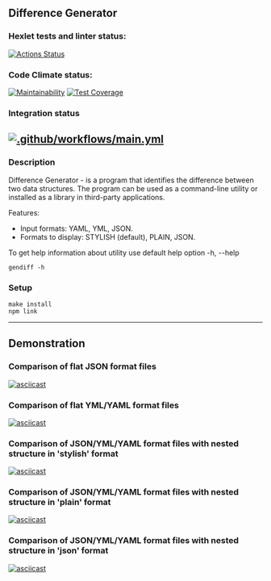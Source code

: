## Difference Generator

### Hexlet tests and linter status:
[![Actions Status](https://github.com/SplitCode/frontend-project-46/workflows/hexlet-check/badge.svg)](https://github.com/SplitCode/frontend-project-46/actions)

### Code Climate status:
[![Maintainability](https://api.codeclimate.com/v1/badges/71c007b43f46e158118b/maintainability)](https://codeclimate.com/github/SplitCode/frontend-project-46/maintainability)
[![Test Coverage](https://api.codeclimate.com/v1/badges/71c007b43f46e158118b/test_coverage)](https://codeclimate.com/github/SplitCode/frontend-project-46/test_coverage)

### Integration status
[![.github/workflows/main.yml](https://github.com/SplitCode/frontend-project-46/actions/workflows/main.yml/badge.svg)](https://github.com/SplitCode/frontend-project-46/actions/workflows/main.yml)
---
### Description
Difference Generator - is a program that identifies the difference between two data structures. The program can be used as a command-line utility or installed as a library in third-party applications.

Features:

* Input formats: YAML, YML, JSON.
* Formats to display:  STYLISH (default), PLAIN, JSON.

To get help information about utility use default help option -h, --help
```
gendiff -h
```

### Setup
```
make install
npm link
```

---
## Demonstration
### Comparison of flat JSON format files
[![asciicast](https://asciinema.org/a/612836.svg)](https://asciinema.org/a/612836)

### Comparison of flat YML/YAML format files
[![asciicast](https://asciinema.org/a/612837.svg)](https://asciinema.org/a/612837)

### Comparison of JSON/YML/YAML format files with nested structure in 'stylish' format
[![asciicast](https://asciinema.org/a/612838.svg)](https://asciinema.org/a/612838)

### Comparison of JSON/YML/YAML format files with nested structure in 'plain' format
[![asciicast](https://asciinema.org/a/612843.svg)](https://asciinema.org/a/612843)

### Comparison of JSON/YML/YAML format files with nested structure in 'json' format
[![asciicast](https://asciinema.org/a/612852.svg)](https://asciinema.org/a/612852)